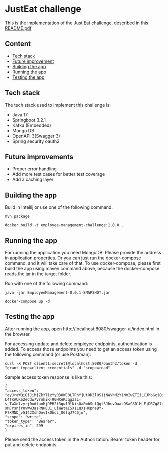 # JustEat challenge

This is the implementation of the Just Eat challenge, described in this [README.pdf](EmployeeAPI-CodingChallenge-TaskDescription.pdf)

## Content

- [Tech stack](#tech-stack)
- [Future improvement](#future-improvements)
- [Building the app](#building-the-app)
- [Running the app](#running-the-app)
- [Testing the app](#testing-the-app)

## Tech stack

The tech stack used to implement this challenge is:

- Java 17
- Springboot 3.2.1
- Kafka (Embedded)
- Mongo DB
- OpenAPI 3(Swagger 3)
- Spring security oauth2 


## Future improvements

- Proper error handling
- Add more test cases for better test coverage
- Add a caching layer


## Building the app
Build in Intellij or use one of the following command:
```
mvn package

docker build -t employee-management-challenge:1.0.0 .
```
## Running the app

For running the application you need MongoDB. Please provide the address in application.properties. 
Or you can just run the docker-compose command, and it will take care of that. 
To use docker-compose, please first build the app using maven command above, because the docker-compose reads the jar in the target folder. 

Run with one of the following command:
```
java -jar EmployeeManagement-0.0.1-SNAPSHOT.jar

docker-compose up -d 

```

## Testing the app

After running the app, open http://localhost:8080/swagger-ui/index.html in the browser.

For accessing update and delete employee endpoints, authentication is added.
To access those endpoints you need to get an access token using the following command (or use Postman):

```
curl -X POST client1:secret1@localhost:8080/oauth2/token -d "grant_type=client_credentials" -d "scope=read"
```

Sample access token response is like this:
```
{
"access_token": "eyJraWQiOiJiMjZkYTIzYy03OWE0LTRhYjUtODZlOS1jNWVhM2Y1NmIwZTIiLCJhbGciOiJSUzI1NiJ9.eyJzdWIiOiJjbGllbnQxIiwiYXVkIjoiY2xpZW50MSIsIm5iZiI6MTcwMzg2MDQ4Miwic2NvcGUiOlsid3JpdGUiXSwiaXNzIjoiaHR0cDovL2xvY2FsaG9zdDo4MDgwIiwiZXhwIjoxNzAzODYwNzgyLCJpYXQiOjE3MDM4NjA0ODIsImp0aSI6IjRmODBiM2I0LThlZTItNDkxMi04MTY3LWZlOWE1N2M3NTM0MSJ9.0GmcFD3rATkwEliR_NsgrOOMxVL4rDtvgjYAsd3FDmIR0YRrWJcKxvCff8XryhRSU6JdxkUBqzrpbcVu15UtglNHnub1RPg5QkE0eYBakakvG87hZ39oKPMwxp3oSe0LGdni_PKq4A9yvW3b9JjsA3lu-L4TKAUK62eCdw7VrnkiR-90HXeKJqgZsL-s_TwXolzyrj0xdtaoHjDPH2t3gw19lNisOaEmbSufQglSJhuvOaacDSaGSDlM_FjDR7g8lqLZsp-XMJrsnjrnvWw3asRNHEU1_LiWWtaISXsLQXsHXpneBY-F7XMND_v5142XshOnvIxDhqz_O6lqJ7C6jw",
"scope": "write",
"token_type": "Bearer",
"expires_in": 299
}

```
Please send the access token in the Authorization: Bearer token header for put and delete endpoints.
